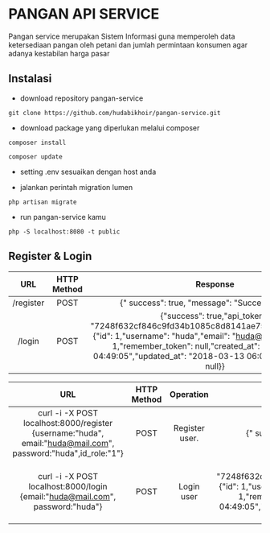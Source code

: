 # PANGAN API SERVICE

Pangan service merupakan Sistem Informasi guna memperoleh data ketersediaan pangan oleh petani dan jumlah permintaan konsumen agar adanya kestabilan harga pasar 

## Instalasi

- download repository pangan-service

``git clone https://github.com/hudabikhoir/pangan-service.git``

- download package yang diperlukan melalui composer

``composer install`` 

``composer update``

- setting .env sesuaikan dengan host anda

- jalankan perintah migration lumen

``php artisan migrate``

- run pangan-service kamu

``php -S localhost:8080 -t public``

## Register & Login

| 		URL         | HTTP Method |               Response                |
|:-----------------:| :---------: |:--------------------------------------:|
| /register      |  POST 	      | {" success": true, "message": "Success register!"}   |
| /login      |  POST 	      | {"success": true,"api_token": "7248f632cf846c9fd34b1085c8d8141ae75f9680","message": {"id": 1,"username": "huda","email": "huda@mail.com","id_role": 1,"remember_token": null,"created_at": "2018-03-13 04:49:05","updated_at": "2018-03-13 06:09:37","deleted_at": null}}   |


| 		URL           | HTTP Method |               Operation                |                Response                   |
|:-----------------:| :---------: |:--------------------------------------:|:--------------------------------------:|
| curl -i -X POST localhost:8000/register {username:"huda", email:"huda@mail.com", password:"huda",id_role:"1"}    |  POST | Register user.   | {" success": true, "message": "Success register!"}   |
| curl -i -X POST localhost:8000/login {email:"huda@mail.com", password:"huda"}  |  POST | Login user | {"success": true,"api_token": "7248f632cf846c9fd34b1085c8d8141ae75f9680","message": {"id": 1,"username": "huda","email": "huda@mail.com","id_role": 1,"remember_token": null,"created_at": "2018-03-13 04:49:05","updated_at": "2018-03-13 06:09:37","deleted_at": null}}   |